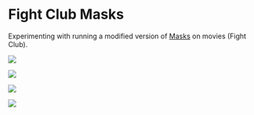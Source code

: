 # Fight Club Masks

Experimenting with running a modified version of [Masks](https://masks.constraint.systems) on movies (Fight Club).

![](https://grant-uploader.s3.amazonaws.com/2024-10-13-10-00-40-2000.jpg)

![](https://grant-uploader.s3.amazonaws.com/2024-10-13-09-59-47-2000.jpg)

![](https://grant-uploader.s3.amazonaws.com/2024-10-13-10-00-51-2000.jpg)

![](https://grant-uploader.s3.amazonaws.com/2024-10-13-10-00-59-2000.jpg)
